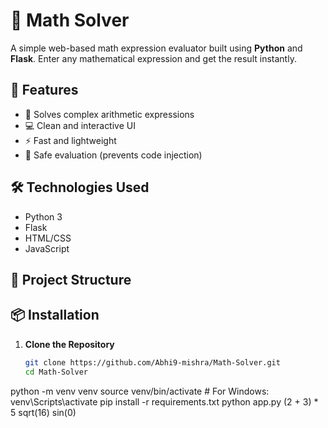 # 🧮 Math Solver

A simple web-based math expression evaluator built using **Python** and **Flask**. Enter any mathematical expression and get the result instantly.

## 🚀 Features

- 🧠 Solves complex arithmetic expressions
- 💻 Clean and interactive UI
- ⚡ Fast and lightweight
- 🔐 Safe evaluation (prevents code injection)

## 🛠️ Technologies Used

- Python 3
- Flask
- HTML/CSS
- JavaScript

## 📁 Project Structure


## 📦 Installation

1. **Clone the Repository**
   ```bash
   git clone https://github.com/Abhi9-mishra/Math-Solver.git
   cd Math-Solver
python -m venv venv
source venv/bin/activate  # For Windows: venv\Scripts\activate
pip install -r requirements.txt
python app.py
(2 + 3) * 5
sqrt(16)
sin(0)
